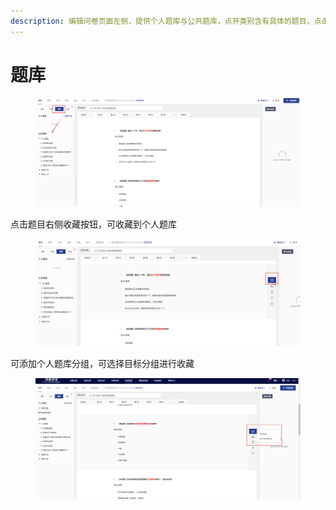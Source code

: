 ```yaml
---
description: 编辑问卷页面左侧，提供个人题库与公共题库，点开类别含有具体的题目，点击题干即可添加到问卷中。
---
```


# 题库

<figure><img src="../../.gitbook/assets/image (9) (1) (1).png" alt=""><figcaption></figcaption></figure>

点击题目右侧收藏按钮，可收藏到个人题库

<figure><img src="../../.gitbook/assets/image (10) (1) (1).png" alt=""><figcaption></figcaption></figure>

可添加个人题库分组，可选择目标分组进行收藏

<figure><img src="../../.gitbook/assets/image (11) (1) (1).png" alt=""><figcaption></figcaption></figure>


